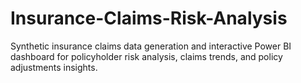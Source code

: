 # Insurance-Claims-Risk-Analysis
Synthetic insurance claims data generation and interactive Power BI dashboard for policyholder risk analysis, claims trends, and policy adjustments insights.
